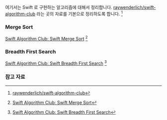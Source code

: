 여기서는 Swift 로 구현하는 알고리즘에 대해서 정리합니다. [raywenderlich/swift-algorithm-club](https://github.com/raywenderlich/swift-algorithm-club) 라는 곳의 자료를 기본으로 정리하도록 합니다. [^algorithm-club]

### Merge Sort

[Swift Algorithm Club: Swift Merge Sort](https://www.raywenderlich.com/154256/swift-algorithm-club-swift-merge-sort) [^merge-sort]

### Breadth First Search

[Swift Algorithm Club: Swift Breadth First Search](https://www.raywenderlich.com/155801/swift-algorithm-club-swift-breadth-first-search) [^breadth-search]

### 참고 자료

[^algorithm-club]: [raywenderlich/swift-algorithm-club](https://github.com/raywenderlich/swift-algorithm-club)

[^merge-sort]: [Swift Algorithm Club: Swift Merge Sort](https://www.raywenderlich.com/154256/swift-algorithm-club-swift-merge-sort)

[^breadth-search]: [Swift Algorithm Club: Swift Breadth First Search](https://www.raywenderlich.com/155801/swift-algorithm-club-swift-breadth-first-search)
